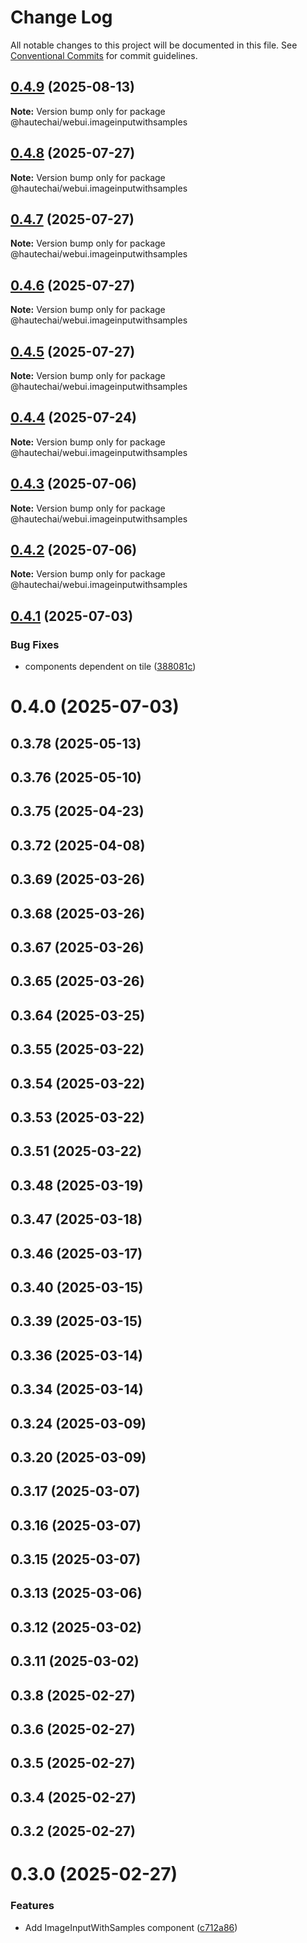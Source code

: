 # Change Log

All notable changes to this project will be documented in this file.
See [Conventional Commits](https://conventionalcommits.org) for commit guidelines.

## [0.4.9](https://github.com/HautechAI/webui/compare/@hautechai/webui.imageinputwithsamples@0.4.8...@hautechai/webui.imageinputwithsamples@0.4.9) (2025-08-13)

**Note:** Version bump only for package @hautechai/webui.imageinputwithsamples

## [0.4.8](https://github.com/HautechAI/webui/compare/@hautechai/webui.imageinputwithsamples@0.4.7...@hautechai/webui.imageinputwithsamples@0.4.8) (2025-07-27)

**Note:** Version bump only for package @hautechai/webui.imageinputwithsamples

## [0.4.7](https://github.com/HautechAI/webui/compare/@hautechai/webui.imageinputwithsamples@0.4.6...@hautechai/webui.imageinputwithsamples@0.4.7) (2025-07-27)

**Note:** Version bump only for package @hautechai/webui.imageinputwithsamples

## [0.4.6](https://github.com/HautechAI/webui/compare/@hautechai/webui.imageinputwithsamples@0.4.5...@hautechai/webui.imageinputwithsamples@0.4.6) (2025-07-27)

**Note:** Version bump only for package @hautechai/webui.imageinputwithsamples

## [0.4.5](https://github.com/HautechAI/webui/compare/@hautechai/webui.imageinputwithsamples@0.4.4...@hautechai/webui.imageinputwithsamples@0.4.5) (2025-07-27)

**Note:** Version bump only for package @hautechai/webui.imageinputwithsamples

## [0.4.4](https://github.com/HautechAI/webui/compare/@hautechai/webui.imageinputwithsamples@0.4.3...@hautechai/webui.imageinputwithsamples@0.4.4) (2025-07-24)

**Note:** Version bump only for package @hautechai/webui.imageinputwithsamples

## [0.4.3](https://github.com/HautechAI/webui/compare/@hautechai/webui.imageinputwithsamples@0.4.2...@hautechai/webui.imageinputwithsamples@0.4.3) (2025-07-06)

**Note:** Version bump only for package @hautechai/webui.imageinputwithsamples

## [0.4.2](https://github.com/HautechAI/webui/compare/@hautechai/webui.imageinputwithsamples@0.4.1...@hautechai/webui.imageinputwithsamples@0.4.2) (2025-07-06)

**Note:** Version bump only for package @hautechai/webui.imageinputwithsamples

## [0.4.1](https://github.com/HautechAI/webui/compare/@hautechai/webui.imageinputwithsamples@0.4.0...@hautechai/webui.imageinputwithsamples@0.4.1) (2025-07-03)

### Bug Fixes

- components dependent on tile ([388081c](https://github.com/HautechAI/webui/commit/388081cbd0f744e9ab9784b2af1b6161c36e8c18))

# 0.4.0 (2025-07-03)

## 0.3.78 (2025-05-13)

## 0.3.76 (2025-05-10)

## 0.3.75 (2025-04-23)

## 0.3.72 (2025-04-08)

## 0.3.69 (2025-03-26)

## 0.3.68 (2025-03-26)

## 0.3.67 (2025-03-26)

## 0.3.65 (2025-03-26)

## 0.3.64 (2025-03-25)

## 0.3.55 (2025-03-22)

## 0.3.54 (2025-03-22)

## 0.3.53 (2025-03-22)

## 0.3.51 (2025-03-22)

## 0.3.48 (2025-03-19)

## 0.3.47 (2025-03-18)

## 0.3.46 (2025-03-17)

## 0.3.40 (2025-03-15)

## 0.3.39 (2025-03-15)

## 0.3.36 (2025-03-14)

## 0.3.34 (2025-03-14)

## 0.3.24 (2025-03-09)

## 0.3.20 (2025-03-09)

## 0.3.17 (2025-03-07)

## 0.3.16 (2025-03-07)

## 0.3.15 (2025-03-07)

## 0.3.13 (2025-03-06)

## 0.3.12 (2025-03-02)

## 0.3.11 (2025-03-02)

## 0.3.8 (2025-02-27)

## 0.3.6 (2025-02-27)

## 0.3.5 (2025-02-27)

## 0.3.4 (2025-02-27)

## 0.3.2 (2025-02-27)

# 0.3.0 (2025-02-27)

### Features

- Add ImageInputWithSamples component ([c712a86](https://github.com/HautechAI/webui/commit/c712a868c8fbc51043a8047d5b8cdc3906935a81))
